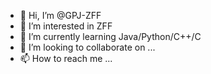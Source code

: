 - 👋 Hi, I’m @GPJ-ZFF
- 👀 I’m interested in ZFF
- 🌱 I’m currently learning Java/Python/C++/C
- 💞️ I’m looking to collaborate on ...
- 📫 How to reach me ...

<!---
GPJ-ZFF/GPJ-ZFF is a ✨ special ✨ repository because its `README.md` (this file) appears on your GitHub profile.
You can click the Preview link to take a look at your changes.
--->
